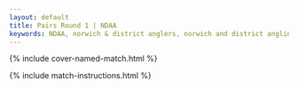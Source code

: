 ```yaml
---
layout: default
title: Pairs Round 1 | NDAA
keywords: NDAA, norwich & district anglers, norwich and district angling, norwich & district, matches, fishing match, match list, match calendar, match listing, pairs series round 1, pairs round 1
---
```


{% include cover-named-match.html %}

{% include match-instructions.html %}
